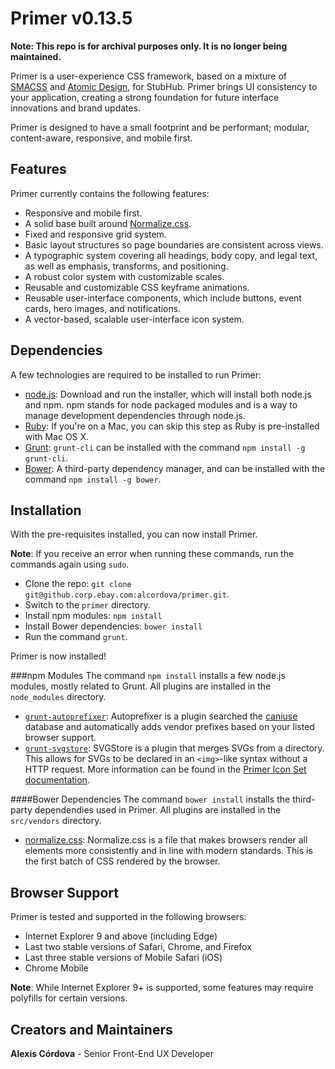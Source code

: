 Primer v0.13.5
===

**Note: This repo is for archival purposes only. It is no longer being maintained.**

Primer is a user-experience CSS framework, based on a mixture of [SMACSS](https://smacss.com) and [Atomic Design](http://atomicdesign.bradfrost.com/chapter-2/), for StubHub. Primer brings UI consistency to your application, creating a strong foundation for future interface innovations and brand updates.

Primer is designed to have a small footprint and be performant; modular, content-aware, responsive, and mobile first.

Features
---
Primer currently contains the following features:

- Responsive and mobile first.
- A solid base built around [Normalize.css](https://necolas.github.io/normalize.css/).
- Fixed and responsive grid system.
- Basic layout structures so page boundaries are consistent across views.
- A typographic system covering all headings, body copy, and legal text, as well as emphasis, transforms, and positioning.
- A robust color system with customizable scales.
- Reusable and customizable CSS keyframe animations.
- Reusable user-interface components, which include buttons, event cards, hero images, and notifications.
- A vector-based, scalable user-interface icon system.

Dependencies
---
A few technologies are required to be installed to run Primer:

- [node.js](https://nodejs.org/download/): Download and run the installer, which will install both node.js and npm. npm stands for node packaged modules and is a way to manage development dependencies through node.js.
- [Ruby](https://www.ruby-lang.org/en/downloads/): If you're on a Mac, you can skip this step as Ruby is pre-installed with Mac OS X.
- [Grunt](http://gruntjs.com): `grunt-cli` can be installed with the command `npm install -g grunt-cli`.
- [Bower](http://bower.io): A third-party dependency manager, and can be installed with the command `npm install -g bower`.


Installation
---
With the pre-requisites installed, you can now install Primer.

**Note**: If you receive an error when running these commands, run the commands again using `sudo`.

- Clone the repo: `git clone git@github.corp.ebay.com:alcordova/primer.git`.
- Switch to the `primer` directory.
- Install npm modules: `npm install`
- Install Bower dependencies: `bower install`
- Run the command `grunt`.

Primer is now installed!

###npm Modules
The command `npm install` installs a few node.js modules, mostly related to Grunt. All plugins are installed in the `node_modules` directory.

- [`grunt-autoprefixer`](https://github.com/nDmitry/grunt-autoprefixer): Autoprefixer is a plugin searched the [caniuse](http://caniuse.com) database and automatically adds vendor prefixes based on your listed browser support.
- [`grunt-svgstore`](https://github.com/FWeinb/grunt-svgstore): SVGStore is a plugin that merges SVGs from a directory. This allows for SVGs to be declared in an `<img>`-like syntax without a HTTP request. More information can be found in the [Primer Icon Set documentation](https://github.corp.ebay.com/alcordova/primer/tree/master/src/svg#grunt-svgstore).

####Bower Dependencies
The command `bower install` installs the third-party dependendies used in Primer. All plugins are installed in the `src/vendors` directory.

- [normalize.css](https://github.com/necolas/normalize.css): Normalize.css is a file that makes browsers render all elements more consistently and in line with modern standards. This is the first batch of CSS rendered by the browser.

Browser Support
---
Primer is tested and supported in the following browsers:

- Internet Explorer 9 and above (including Edge)
- Last two stable versions of Safari, Chrome, and Firefox
- Last three stable versions of Mobile Safari (iOS)
- Chrome Mobile

**Note**: While Internet Explorer 9+ is supported, some features may require polyfills for certain versions.


Creators and Maintainers
---
**Alexis Córdova** - Senior Front-End UX Developer